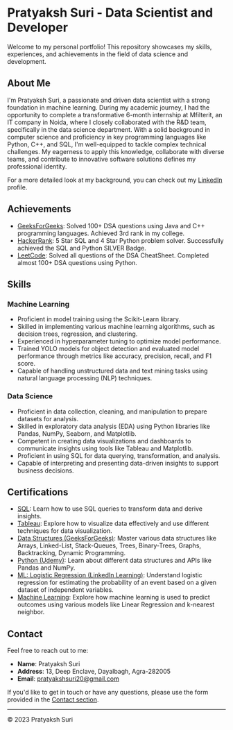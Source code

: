 # Pratyaksh Suri - Data Scientist and Developer

Welcome to my personal portfolio! This repository showcases my skills, experiences, and achievements in the field of data science and development.

## About Me
I'm Pratyaksh Suri, a passionate and driven data scientist with a strong foundation in machine learning. During my academic journey, I had the opportunity to complete a transformative 6-month internship at Mfilterit, an IT company in Noida, where I closely collaborated with the R&D team, specifically in the data science department. With a solid background in computer science and proficiency in key programming languages like Python, C++, and SQL, I'm well-equipped to tackle complex technical challenges. My eagerness to apply this knowledge, collaborate with diverse teams, and contribute to innovative software solutions defines my professional identity.

For a more detailed look at my background, you can check out my [LinkedIn](https://www.linkedin.com/in/pratyaksh-suri-603b67211/) profile.

## Achievements
- [GeeksForGeeks](https://auth.geeksforgeeks.org/user/pratyakshsuri20/): Solved 100+ DSA questions using Java and C++ programming languages. Achieved 3rd rank in my college.
- [HackerRank](https://www.hackerrank.com/dashboard): 5 Star SQL and 4 Star Python problem solver. Successfully achieved the SQL and Python SILVER Badge.
- [LeetCode](https://leetcode.com/pratyaksh_suri_20/): Solved all questions of the DSA CheatSheet. Completed almost 100+ DSA questions using Python.

## Skills
### Machine Learning
- Proficient in model training using the Scikit-Learn library.
- Skilled in implementing various machine learning algorithms, such as decision trees, regression, and clustering.
- Experienced in hyperparameter tuning to optimize model performance.
- Trained YOLO models for object detection and evaluated model performance through metrics like accuracy, precision, recall, and F1 score.
- Capable of handling unstructured data and text mining tasks using natural language processing (NLP) techniques.

### Data Science
- Proficient in data collection, cleaning, and manipulation to prepare datasets for analysis.
- Skilled in exploratory data analysis (EDA) using Python libraries like Pandas, NumPy, Seaborn, and Matplotlib.
- Competent in creating data visualizations and dashboards to communicate insights using tools like Tableau and Matplotlib.
- Proficient in using SQL for data querying, transformation, and analysis.
- Capable of interpreting and presenting data-driven insights to support business decisions.

## Certifications
- [SQL](https://coursera.org/share/98dc26da9a5b391870d7a2d7d9980a81): Learn how to use SQL queries to transform data and derive insights.
- [Tableau](https://trainings.internshala.com/view_certificate/F350E2F4-3D8A-F9CB-EE36-F82F8728C6FD/67935EF8-63CC-3D83-A5AD-36983314749D/): Explore how to visualize data effectively and use different techniques for data visualization.
- [Data Structures (GeeksForGeeks)](https://auth.geeksforgeeks.org/user/pratyakshsuri20/profile): Master various data structures like Arrays, Linked-List, Stack-Queues, Trees, Binary-Trees, Graphs, Backtracking, Dynamic Programming.
- [Python (Udemy)](https://www.udemy.com/certificate/UC-d0748d38-fe55-47b7-891c-ee7cca69eb55/): Learn about different data structures and APIs like Pandas and NumPy.
- [ML: Logistic Regression (LinkedIn Learning)](https://www.linkedin.com/learning/certificates/d9ee23c33b3f24133132b6d0ea3844c717295230ac52c47bf57c4a69c8be13e6): Understand logistic regression for estimating the probability of an event based on a given dataset of independent variables.
- [Machine Learning](https://drive.google.com/file/d/1cAiPAhWzJXeAkdYj8TtIrSWGxIJnqsNY/view): Explore how machine learning is used to predict outcomes using various models like Linear Regression and k-nearest neighbor.

## Contact
Feel free to reach out to me:
- **Name**: Pratyaksh Suri
- **Address**: 13, Deep Enclave, Dayalbagh, Agra-282005
- **Email**: pratyakshsuri20@gmail.com

If you'd like to get in touch or have any questions, please use the form provided in the [Contact section](#contact).

---

© 2023 Pratyaksh Suri
